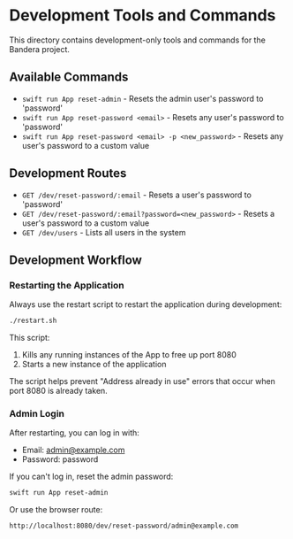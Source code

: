 # Development Tools and Commands

This directory contains development-only tools and commands for the Bandera project.

## Available Commands

- `swift run App reset-admin` - Resets the admin user's password to 'password'
- `swift run App reset-password <email>` - Resets any user's password to 'password'
- `swift run App reset-password <email> -p <new_password>` - Resets any user's password to a custom value

## Development Routes

- `GET /dev/reset-password/:email` - Resets a user's password to 'password'
- `GET /dev/reset-password/:email?password=<new_password>` - Resets a user's password to a custom value
- `GET /dev/users` - Lists all users in the system

## Development Workflow

### Restarting the Application

Always use the restart script to restart the application during development:

```bash
./restart.sh
```

This script:
1. Kills any running instances of the App to free up port 8080
2. Starts a new instance of the application

The script helps prevent "Address already in use" errors that occur when port 8080 is already taken.

### Admin Login

After restarting, you can log in with:
- Email: admin@example.com
- Password: password

If you can't log in, reset the admin password:
```bash
swift run App reset-admin
```

Or use the browser route:
```
http://localhost:8080/dev/reset-password/admin@example.com
``` 